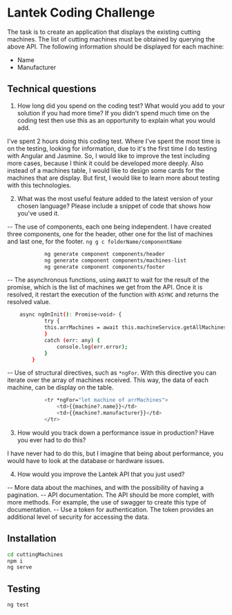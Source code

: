 # Lantek Coding Challenge

The task is to create an application that displays the existing cutting machines. The list of cutting machines must be obtained by querying the above API. The following information should be displayed for each machine:
- Name
- Manufacturer

## Technical questions

1. How long did you spend on the coding test? What would you add to your solution if you had more time? If you didn't spend much time on the coding test then use this as an opportunity to explain what you would add.

I've spent 2 hours doing this coding test. Where I've spent the most time is on the testing, looking for information, due to it's the first time I do testing with Angular and Jasmine. So, I would like to improve the test including more cases, because I think it could be developed more deeply. Also instead of a machines table, I would like to design some cards for the machines that are display. But first, I would like to learn more about testing with this technologies. 

2. What was the most useful feature added to the latest version of your chosen language? Please include a snippet of code that shows how you've used it.

-- The use of components, each one being independent. I have created three components, one for the header, other one for the list of machines and last one, for the footer. 
```ng g c folderName/componentName```

```sh
            ng generate component components/header 
            ng generate component components/machines-list 
            ng generate component components/footer 
```

-- The asynchronous functions, using ```AWAIT``` to wait for the result of the promise, which is the list of machines we get from the API. Once it is resolved, it restart the execution of the function with ```ASYNC``` and returns the resolved value.

```sh
    async ngOnInit(): Promise<void> {
            try {
            this.arrMachines = await this.machineService.getAllMachines();
            }
            catch (err: any) {
                console.log(err.error);
            }
        }
```
-- Use of structural directives, such as ```*ngFor```. With this directive you can iterate over the array of machines received. This way, the data of each machine, can be display on the table.

```sh
            <tr *ngFor="let machine of arrMachines">
                <td>{{machine?.name}}</td>
                <td>{{machine?.manufacturer}}</td>
            </tr>
```
3. How would you track down a performance issue in production? Have you ever had to do this?

I have never had to do this, but I imagine that being about performance, you would have to look at the database or hardware issues.

4. How would you improve the Lantek API that you just used?

-- More data about the machines, and with the possibility of having a pagination.
-- API documentation. The API should be more complet, with more methods. For example, the use of swagger to create this type of documentation.
-- Use a token for authentication. The token provides an additional level of security for accessing the data.


## Installation

```sh
cd cuttingMachines
npm i
ng serve
```

## Testing
```sh
ng test
```

